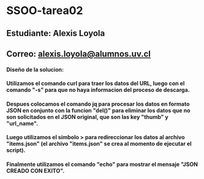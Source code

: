 # SSOO-tarea02
## Estudiante: Alexis Loyola
## Correo: alexis.loyola@alumnos.uv.cl

#### Diseño de la solucion:

#### Utilizamos el comando curl para traer los datos del URL, luego con el comando "-s" para que no haya informacion del proceso de descarga.

#### Despues colocamos el comando jq para procesar los datos en formato JSON en conjunto con la funcion "del()" para eliminar los datos que no son solicitados en el JSON original, que son las key "thumb" y "url_name".

#### Luego utilizamos el simbolo > para redireccionar los datos al archivo "items.json" (el archivo "items.json" se crea al momento de ejecutar el script).

#### Finalmente utilizamos el comando "echo" para mostrar el mensaje "JSON CREADO CON EXITO".
